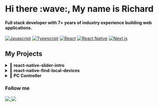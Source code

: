 <h1>Hi there :wave:, My name is Richard</h1>

<h4>Full stack developer with 7+ years of industry experience building web applications.</h4>

[![Javascript](https://img.shields.io/badge/-Javascript-F7DF1E?style=flat&logo=javascript&logoColor=FFF)](https://www.javascript.com/)
[![Typescript](https://img.shields.io/badge/-Typescript-3178C6?style=flat&logo=typescript&logoColor=FFF)](https://www.typescriptlang.org/)
[![React](https://img.shields.io/badge/-React-61DAFB?style=flat&logo=react&logoColor=FFF)](https://reactjs.org/)
[![React Native](https://img.shields.io/badge/-React_Native-61DAFB?style=flat&logo=react&logoColor=FFF)](https://reactnative.dev/)
[![Next.js](https://img.shields.io/badge/-Next.js-000?style=flat&logo=next.js&logoColor=FFF)](https://nextjs.org/)

<h2>My Projects</h2>

<details>
  <summary>📌 <b>react-native-slider-intro</b></summary>
  <br />

  [![Available on NPM](https://img.shields.io/badge/-Available_on_NPM-CB3837?style=flat&logo=npm&logoColor=FFF)](https://www.npmjs.com/package/react-native-slider-intro) 
  [![React Native](https://img.shields.io/badge/-React_Native-61DAFB?style=flat&logo=react&logoColor=FFF)](https://reactnative.dev/)
  [![Typescript](https://img.shields.io/badge/-Typescript-3178C6?style=flat&logo=typescript&logoColor=FFF)](https://www.typescriptlang.org/)
  
  [![npm version](https://img.shields.io/npm/v/react-native-slider-intro.svg)](https://www.npmjs.com/package/react-native-slider-intro)
  [![platform](https://img.shields.io/badge/platform-Android_%7C_iOS-yellow)](https://github.com/RichardRNStudio/react-native-slider-intro)
  [![NPM total downloads](https://img.shields.io/npm/d18m/react-native-slider-intro.svg?style=flat)](https://npmcharts.com/compare/react-native-slider-intro?minimal=true)
  [![license](https://img.shields.io/badge/license-MIT-green)](https://github.com/RichardRNStudio/react-native-slider-intro/blob/main/LICENSE)
  <p align="center">
    A simple and full customizable React Native package which implements a unique slider.
  </p>
  <p align="center">
    <img src="https://github.com/RichardRNStudio/react-native-slider-intro/blob/main/docs/basic-example.gif?raw=true" height="350"/>
    <img src="https://github.com/RichardRNStudio/react-native-slider-intro/blob/main/docs/custom-buttons-example.gif?raw=true" height="350"/>
    <img src="https://github.com/RichardRNStudio/react-native-slider-intro/blob/main/docs/column-buttons-example.gif?raw=true" height="350"/>
    <a href="https://github.com/RichardRNStudio/react-native-slider-intro"><img src="https://github-readme-stats.vercel.app/api/pin/?username=RichardRNStudio&repo=react-native-slider-intro&theme=dark" /></a>
  </p>
</details>

<details>
  <summary>📌 <b>react-native-find-local-devices</b></summary>
  <br />

  [![Available on NPM](https://img.shields.io/badge/-Available_on_NPM-CB3837?style=flat&logo=npm&logoColor=FFF)](https://www.npmjs.com/package/react-native-find-local-devices) 
  [![React Native](https://img.shields.io/badge/-React_Native-61DAFB?style=flat&logo=react&logoColor=FFF)](https://reactnative.dev/)
  [![Typescript](https://img.shields.io/badge/-Typescript-3178C6?style=flat&logo=typescript&logoColor=FFF)](https://www.typescriptlang.org/)
  
  [![npm version](https://img.shields.io/npm/v/react-native-find-local-devices.svg)](https://www.npmjs.com/package/react-native-find-local-devices)
  [![platform](https://img.shields.io/badge/platform-Android-yellow)](https://github.com/RichardRNStudio/react-native-find-local-devices)
  [![NPM total downloads](https://img.shields.io/npm/d18m/react-native-find-local-devices.svg?style=flat)](https://npmcharts.com/compare/react-native-find-local-devices?minimal=true)
  [![license](https://img.shields.io/badge/license-MIT-green)](https://github.com/RichardRNStudio/react-native-find-local-devices/blob/main/LICENSE)
  <p align="center">
    It can be helpful when you try to get a list of your local devices over WiFi when the devices includes at least one websocket connection.
  </p>
  <p align="center">
    <img src="https://github.com/RichardRNStudio/react-native-find-local-devices/blob/main/docs/android-example.gif?raw=true" height="450" />
    <br />
    <a href="https://github.com/RichardRNStudio/react-native-find-local-devices"><img src="https://github-readme-stats.vercel.app/api/pin/?username=RichardRNStudio&repo=react-native-find-local-devices&theme=dark" /></a>
  </p>
  <p align=center">
  </p>
</details>

<details>
  <summary>📌 <b>PC Controller</b></summary>
  <p>PC Controller is my first React Native application. It is about to control a windows machine via android phone.</p>

  - [![React Native](https://img.shields.io/badge/-React_Native-61DAFB?style=flat&logo=react&logoColor=FFF)](https://reactnative.dev/) [![C#](https://img.shields.io/badge/-C%23-239120?style=flat&logo=c-sharp&logoColor=white&logoColor=FFF)](https://docs.microsoft.com/en-us/dotnet/csharp/) [![Firebase](https://img.shields.io/badge/-Firebase-FFCA28?style=flat&logo=firebase&logoColor=FFF)](https://firebase.google.com/) [![Google Play Console](https://img.shields.io/badge/-Google_Play_Console-414141?style=flat&logo=google-play&logoColor=FFF)](https://play.google.com/console/about/)
  - https://pccontroller.rnstudio.hu
  - Available on [![Google Play](https://img.shields.io/badge/-Google_Play-414141?style=flat&logo=google-play&logoColor=FFF)](https://play.google.com/store/apps/details?id=com.pccontroller)

<a href="https://pccontroller.rnstudio.hu/">
  <img src="https://github.com/RichardRNStudio/RichardRNStudio/blob/main/mockups.png?raw=true" />
</a>
</details>

<h3>Follow me</h3>
<a href="https://www.linkedin.com/in/richard-nagy-rnstudio/">
  <img src="https://img.shields.io/badge/-LINKEDIN-blue?style=for-the-badge&logo=linkedin&logoColor=white"/>
</a>
<a href="https://github.com/RichardRNStudio">
  <img src="https://img.shields.io/badge/-Github-181717?style=for-the-badge&logo=github&logoColor=FFF"/>
</a>
